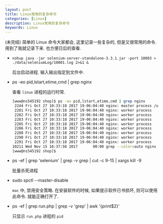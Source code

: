 ```yaml
---
layout: post
title: Linux常用的复杂命令
categories: [Linux]
description: Linux常用的复杂命令
keywords: Linux
---
```


(未完结) 简单的 Linux 命令大家都会, 这里记录一些复杂的, 但是又很常用的命令. 用到了我就记录下来. 也方便日后的查看.

* `nohup java -jar selenium-server-standalone-3.3.1.jar -port 10003 > ./data/seleniumLog/10001.log 2>&1 &`

    后台启动进程. 输入输出指定到文件中.

* ps -eo pid,lstart,etime,cmd | grep nginx

    查看 `linux` 进程的运行时常.

    ```bash
    [www@ns545192 shop]$ ps -eo pid,lstart,etime,cmd | grep nginx
     2244 Fri Oct 27 10:33:18 2017 19-06:04:40 nginx: master process /usr/local/nginx/sbin/nginx -c /usr/local/nginx/conf/nginx.conf
     2281 Fri Oct 27 10:33:18 2017 19-06:04:40 nginx: worker process
     2282 Fri Oct 27 10:33:18 2017 19-06:04:40 nginx: worker process
     2283 Fri Oct 27 10:33:18 2017 19-06:04:40 nginx: worker process
     2285 Fri Oct 27 10:33:18 2017 19-06:04:40 nginx: worker process
     2286 Fri Oct 27 10:33:18 2017 19-06:04:40 nginx: worker process
     2288 Fri Oct 27 10:33:18 2017 19-06:04:40 nginx: worker process
     2290 Fri Oct 27 10:33:18 2017 19-06:04:40 nginx: worker process
     2291 Fri Oct 27 10:33:18 2017 19-06:04:40 nginx: worker process
    10211 Wed Nov 15 16:37:58 2017       00:00 grep --color=auto nginx
    [www@ns545192 shop]$
    ```

* ps -ef | grep 'selenium' | grep -v grep | cut -c 9-15 | xargs kill -9

    批量杀死进程

* sudo spctl --master-disable

    `mac` 中, 禁用安全策略. 在安装软件的时候, 如果提示软件已书损坏, 则可以使用此命令. 就能正确打开了.

* ps -ef | grep run.php | grep -v 'grep' | awk '{print$2}'

    只显示 `run.php` 进程的 `pid`
